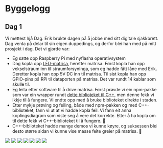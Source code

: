 
# Byggelogg

## Dag 1

Vi møttest hjå Dag. Erik brukte dagen på å jobbe med sitt digitale sjakkbrett. Dag venta på delar til sin eigen duppedings, og derfor blei han med på mitt prosjekt i dag. Det vi gjorde var:

- Eg satte opp Raspberry Pi med nyflasha operativsystem
- Dag kopla opp [LED-matrisa](https://www.adafruit.com/product/2279), heretter matrisa. Først kopla han opp vekselstraum inn til straumforsyninga, som eg hadde fått låne med Erik. Deretter kopla han opp 5V DC inn til matrisa. Til sist kopla han opp GPIO-pins på RPi til dataporten på matrisa. Det var rundt 14 kablar som skulle til.
- Eg leita etter software til å drive matrisa. Først prøvde vi ein npm-pakke som var ein wrapper rundt [dette biblioteket til C++](https://github.com/hzeller/rpi-rgb-led-matrix), men denne fekk vi ikkje til å fungere. Vi endte opp med å bruke biblioteket direkte i staden.
- Etter mykje prøving og feiling, både med npm-pakken og med C++-biblioteket, fann vi ut at vi hadde kopla feil. Vi fann eit anna koplingsdiagram som viste seg å vere det korrekte. Etter å ha kopla om til dette fekk vi C++-biblioteket til å fungere. 🎉
- C++-biblioteket hadde mange demos vi kunne køyre, og suksessen blei desto større sidan vi kunne vise masse feite greier på matrisa. 🍻

![](./img/d1/IMG_0140_small.jpeg)
![](./img/d1/IMG_0141_small.jpeg)
![](./img/d1/IMG_0143_small.jpeg)
![](./img/d1/IMG_0144_small.jpeg)
![](./img/d1/IMG_0145_small.jpeg)
![](./img/d1/IMG_0146_small.jpeg)
![](./img/d1/IMG_0149.gif )
